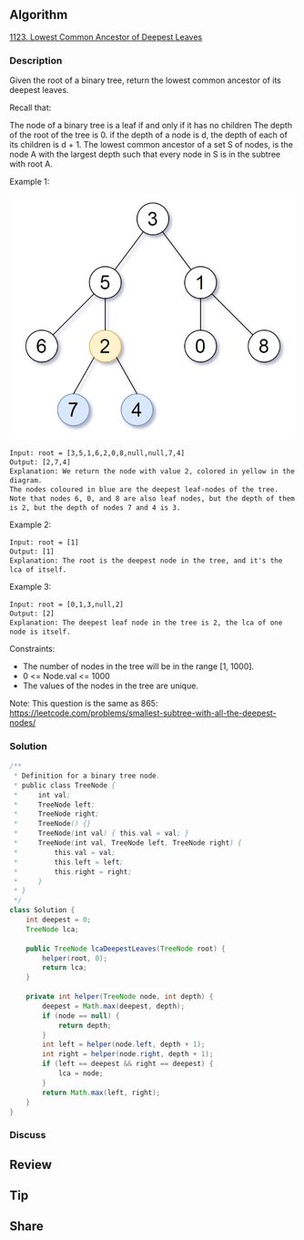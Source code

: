 ## Algorithm

[1123. Lowest Common Ancestor of Deepest Leaves](https://leetcode.com/problems/lowest-common-ancestor-of-deepest-leaves/)

### Description

Given the root of a binary tree, return the lowest common ancestor of its deepest leaves.

Recall that:

The node of a binary tree is a leaf if and only if it has no children
The depth of the root of the tree is 0. if the depth of a node is d, the depth of each of its children is d + 1.
The lowest common ancestor of a set S of nodes, is the node A with the largest depth such that every node in S is in the subtree with root A.


Example 1:

![](assets/20220623-9c311eec.png)

```
Input: root = [3,5,1,6,2,0,8,null,null,7,4]
Output: [2,7,4]
Explanation: We return the node with value 2, colored in yellow in the diagram.
The nodes coloured in blue are the deepest leaf-nodes of the tree.
Note that nodes 6, 0, and 8 are also leaf nodes, but the depth of them is 2, but the depth of nodes 7 and 4 is 3.
```

Example 2:

```
Input: root = [1]
Output: [1]
Explanation: The root is the deepest node in the tree, and it's the lca of itself.
```

Example 3:

```
Input: root = [0,1,3,null,2]
Output: [2]
Explanation: The deepest leaf node in the tree is 2, the lca of one node is itself.
```

Constraints:

- The number of nodes in the tree will be in the range [1, 1000].
- 0 <= Node.val <= 1000
- The values of the nodes in the tree are unique.

Note: This question is the same as 865: https://leetcode.com/problems/smallest-subtree-with-all-the-deepest-nodes/

### Solution

```java
/**
 * Definition for a binary tree node.
 * public class TreeNode {
 *     int val;
 *     TreeNode left;
 *     TreeNode right;
 *     TreeNode() {}
 *     TreeNode(int val) { this.val = val; }
 *     TreeNode(int val, TreeNode left, TreeNode right) {
 *         this.val = val;
 *         this.left = left;
 *         this.right = right;
 *     }
 * }
 */
class Solution {
    int deepest = 0;
    TreeNode lca;

    public TreeNode lcaDeepestLeaves(TreeNode root) {
        helper(root, 0);
        return lca;
    }

    private int helper(TreeNode node, int depth) {
        deepest = Math.max(deepest, depth);
        if (node == null) {
            return depth;
        }
        int left = helper(node.left, depth + 1);
        int right = helper(node.right, depth + 1);
        if (left == deepest && right == deepest) {
            lca = node;
        }
        return Math.max(left, right);
    }
}
```

### Discuss

## Review


## Tip


## Share
